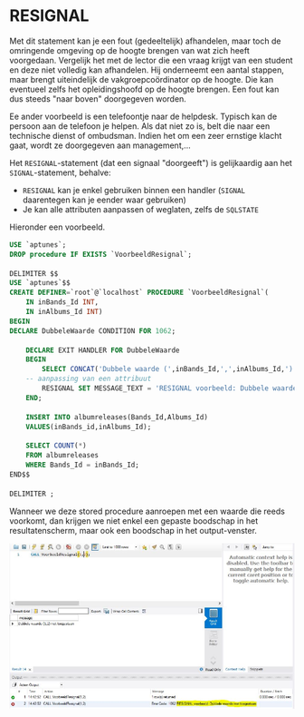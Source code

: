 # RESIGNAL

Met dit statement kan je een fout (gedeeltelijk) afhandelen, maar toch de omringende omgeving op de hoogte brengen van wat zich heeft voorgedaan. Vergelijk het met de lector die een vraag krijgt van een student en deze niet volledig kan afhandelen. Hij onderneemt een aantal stappen, maar brengt uiteindelijk de vakgroepcoördinator op de hoogte. Die kan eventueel zelfs het opleidingshoofd op de hoogte brengen. Een fout kan dus steeds "naar boven" doorgegeven worden.

Ee ander voorbeeld is een telefoontje naar de helpdesk. Typisch kan de persoon aan de telefoon je helpen. Als dat niet zo is, belt die naar een technische dienst of ombudsman. Indien het om een zeer ernstige klacht gaat, wordt ze doorgegeven aan management,...

Het `RESIGNAL`-statement (dat een signaal "doorgeeft") is gelijkaardig aan het `SIGNAL`-statement, behalve:

* `RESIGNAL` kan je enkel gebruiken binnen een handler \(`SIGNAL` daarentegen kan je eender waar gebruiken\)
* Je kan alle attributen aanpassen of weglaten, zelfs de `SQLSTATE`

Hieronder een voorbeeld.

```sql
USE `aptunes`;
DROP procedure IF EXISTS `VoorbeeldResignal`;

DELIMITER $$
USE `aptunes`$$
CREATE DEFINER=`root`@`localhost` PROCEDURE `VoorbeeldResignal`(
	IN inBands_Id INT,
    IN inAlbums_Id INT)
BEGIN
DECLARE DubbeleWaarde CONDITION FOR 1062;
    
    DECLARE EXIT HANDLER FOR DubbeleWaarde 
    BEGIN
		SELECT CONCAT('Dubbele waarde (',inBands_Id,',',inAlbums_Id,') niet toegestaan') AS message;
	-- aanpassing van een attribuut
        RESIGNAL SET MESSAGE_TEXT = 'RESIGNAL voorbeeld: Dubbele waarde niet toegestaan';
    END;

	INSERT INTO albumreleases(Bands_Id,Albums_Id)
    VALUES(inBands_id,inAlbums_Id);
    
    SELECT COUNT(*)
    FROM albumreleases
    WHERE Bands_Id = inBands_Id;
END$$

DELIMITER ;
```

Wanneer we deze stored procedure aanroepen met een waarde die reeds voorkomt, dan krijgen we niet enkel een gepaste boodschap in het resultatenscherm, maar ook een boodschap in het output-venster.

![](../../.gitbook/assets/sp_resignal1.JPG)
